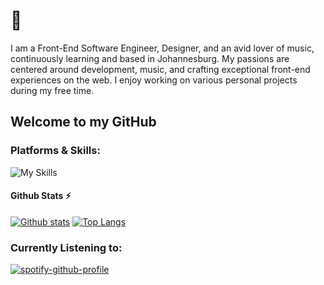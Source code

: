 # 👋

I am a Front-End Software Engineer, Designer, and an avid lover of music, continuously learning and based in Johannesburg. My passions are centered around development, music, and crafting exceptional front-end experiences on the web. I enjoy working on various personal projects during my free time.

## Welcome to my GitHub
### Platforms & Skills:
![My Skills](https://skillicons.dev/icons?i=html,md,css,tailwind,sass,js,jquery,react,wasm,vscode,codepen,wordpress,mongodb,nodejs,bash,postman,c,py,cloudflare,git,figma,xd&perline=11)


#### Github Stats ⚡
  
  <a href="#">![Github stats](https://github-readme-stats.vercel.app/api?username=ramaanoFullStack&theme=blueberry&count_private=true&hide_border=true&line_height=20)</a>
  <a href="#">![Top Langs](https://github-readme-stats.vercel.app/api/top-langs/?username=ramaanoFullStack&layout=compact&theme=blueberry&count_private=true&hide_border=true)</a>


### Currently Listening to:

[![spotify-github-profile](https://spotify-github-profile.vercel.app/api/view?uid=vtv2rc8zlva1hcy6zcim6e6lp&cover_image=true&theme=novatorem&show_offline=false&background_color=121212&interchange=false&bar_color=53b14f&bar_color_cover=true)](https://github.com/kittinan/spotify-github-profile)

  <!-- ![status](https://nocache.advaith.workers.dev?url=https://img.shields.io/endpoint?url=https://dev.discordprofiles.me/api/badge/status/477876548721049611?simple=true) -->
